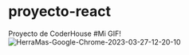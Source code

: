 # proyecto-react
Proyecto de CoderHouse
#Mi GIF!
![HerraMas-Google-Chrome-2023-03-27-12-20-10](https://user-images.githubusercontent.com/109321382/227987404-042fd80c-e730-40a0-9092-7750c56e2f29.gif)
